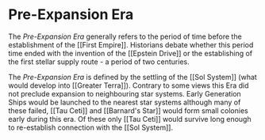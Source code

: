 # Pre-Expansion Era

The *Pre-Expansion Era* generally refers  to the period of time before the establishment of the [[First Empire]]. Historians debate whether this period time ended with the invention of the [[Epstein Drive]] or the establishing of the first stellar supply route - a period of two centuries.  

The *Pre-Expansion Era* is defined by the settling of the [[Sol System]] (what would develop into [[Greater Terra]]). Contrary to some views this Era did not preclude expansion to neighbouring star systems. Early Generation Ships would be launched to the nearest star systems although many of these failed, [[Tau Ceti]] and [[Barnard's Star]] would form small colonies early during this era. Of these only [[Tau Ceti]] would survive long enough to re-establish connection with the [[Sol System]].